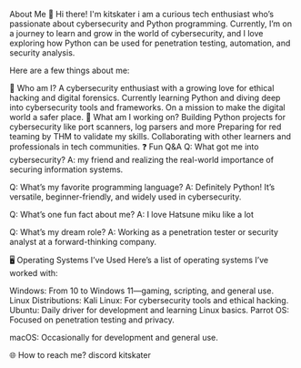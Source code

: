 About Me 👋
Hi there! I'm kitskater i am a curious tech enthusiast who’s passionate about cybersecurity and Python programming. Currently, I’m on a journey to learn and grow in the world of cybersecurity, and I love exploring how Python can be used for penetration testing, automation, and security analysis.

Here are a few things about me:

🌟 Who am I?
A cybersecurity enthusiast with a growing love for ethical hacking and digital forensics.
Currently learning Python and diving deep into cybersecurity tools and frameworks.
On a mission to make the digital world a safer place.
🤔 What am I working on?
Building Python projects for cybersecurity like port scanners, log parsers and more 
Preparing for red teaming by THM  to validate my skills.
Collaborating with other learners and professionals in tech communities.
❓ Fun Q&A
Q: What got me into cybersecurity?
A: my friend and realizing the real-world importance of securing information systems.

Q: What’s my favorite programming language?
A: Definitely Python! It’s versatile, beginner-friendly, and widely used in cybersecurity.

Q: What’s one fun fact about me?
A: I love Hatsune miku like a lot 

Q: What’s my dream role?
A: Working as a penetration tester or security analyst at a forward-thinking company.

🖥️ Operating Systems I’ve Used
Here’s a list of operating systems I’ve worked with:

Windows: From 10 to Windows 11—gaming, scripting, and general use.
Linux Distributions:
Kali Linux: For cybersecurity tools and ethical hacking.
Ubuntu: Daily driver for development and learning Linux basics.
Parrot OS: Focused on penetration testing and privacy.

macOS: Occasionally for development and general use.

🌐 How to reach me?
discord kitskater 

